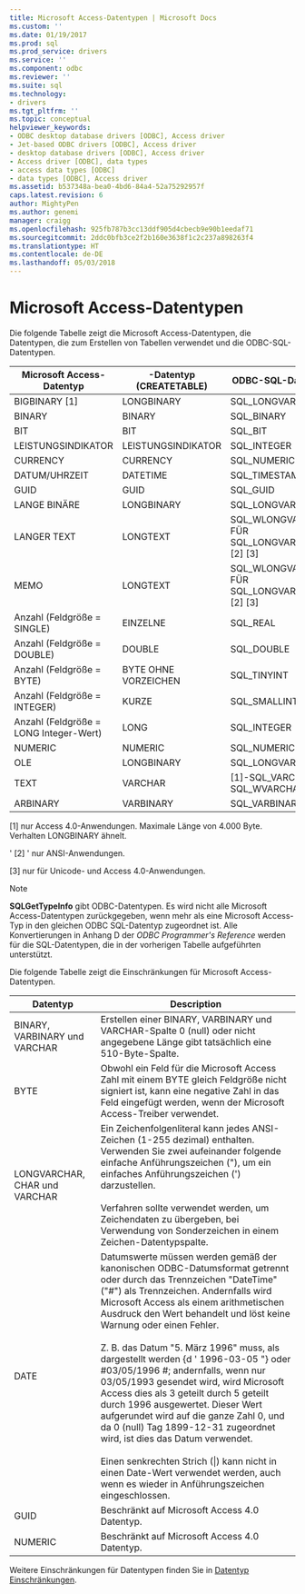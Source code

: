 ```yaml
---
title: Microsoft Access-Datentypen | Microsoft Docs
ms.custom: ''
ms.date: 01/19/2017
ms.prod: sql
ms.prod_service: drivers
ms.service: ''
ms.component: odbc
ms.reviewer: ''
ms.suite: sql
ms.technology:
- drivers
ms.tgt_pltfrm: ''
ms.topic: conceptual
helpviewer_keywords:
- ODBC desktop database drivers [ODBC], Access driver
- Jet-based ODBC drivers [ODBC], Access driver
- desktop database drivers [ODBC], Access driver
- Access driver [ODBC], data types
- access data types [ODBC]
- data types [ODBC], Access driver
ms.assetid: b537348a-bea0-4bd6-84a4-52a75292957f
caps.latest.revision: 6
author: MightyPen
ms.author: genemi
manager: craigg
ms.openlocfilehash: 925fb787b3cc13ddf905d4cbecb9e90b1eedaf71
ms.sourcegitcommit: 2ddc0bfb3ce2f2b160e3638f1c2c237a898263f4
ms.translationtype: HT
ms.contentlocale: de-DE
ms.lasthandoff: 05/03/2018
---
```

# <a name="microsoft-access-data-types"></a>Microsoft Access-Datentypen
Die folgende Tabelle zeigt die Microsoft Access-Datentypen, die Datentypen, die zum Erstellen von Tabellen verwendet und die ODBC-SQL-Datentypen.  
  
|Microsoft Access-Datentyp|-Datentyp (CREATETABLE)|ODBC-SQL-Datentyp|  
|--------------------------------|-------------------------------|------------------------|  
|BIGBINARY [1]|LONGBINARY|SQL_LONGVARBINARY|  
|BINARY|BINARY|SQL_BINARY|  
|BIT|BIT|SQL_BIT|  
|LEISTUNGSINDIKATOR|LEISTUNGSINDIKATOR|SQL_INTEGER|  
|CURRENCY|CURRENCY|SQL_NUMERIC|  
|DATUM/UHRZEIT|DATETIME|SQL_TIMESTAMP|  
|GUID|GUID|SQL_GUID|  
|LANGE BINÄRE|LONGBINARY|SQL_LONGVARBINARY|  
|LANGER TEXT|LONGTEXT|SQL_WLONGVARCHAR FÜR SQL_LONGVARCHAR [2] [3]|  
|MEMO|LONGTEXT|SQL_WLONGVARCHAR FÜR SQL_LONGVARCHAR [2] [3]|  
|Anzahl (Feldgröße = SINGLE)|EINZELNE|SQL_REAL|  
|Anzahl (Feldgröße = DOUBLE)|DOUBLE|SQL_DOUBLE|  
|Anzahl (Feldgröße = BYTE)|BYTE OHNE VORZEICHEN|SQL_TINYINT|  
|Anzahl (Feldgröße = INTEGER)|KURZE|SQL_SMALLINT|  
|Anzahl (Feldgröße = LONG Integer-Wert)|LONG|SQL_INTEGER|  
|NUMERIC|NUMERIC|SQL_NUMERIC|  
|OLE|LONGBINARY|SQL_LONGVARBINARY|  
|TEXT|VARCHAR|[1]-SQL_VARCHAR, SQL_WVARCHAR [2]|  
ARBINARY|VARBINARY|SQL_VARBINARY|  
  
 [1] nur Access 4.0-Anwendungen. Maximale Länge von 4.000 Byte. Verhalten LONGBINARY ähnelt.  
  
 ' [2] ' nur ANSI-Anwendungen.  
  
 [3] nur für Unicode- und Access 4.0-Anwendungen.  
  
> [!NOTE]  
>  **SQLGetTypeInfo** gibt ODBC-Datentypen. Es wird nicht alle Microsoft Access-Datentypen zurückgegeben, wenn mehr als eine Microsoft Access-Typ in den gleichen ODBC SQL-Datentyp zugeordnet ist. Alle Konvertierungen in Anhang D der *ODBC Programmer's Reference* werden für die SQL-Datentypen, die in der vorherigen Tabelle aufgeführten unterstützt.  
  
 Die folgende Tabelle zeigt die Einschränkungen für Microsoft Access-Datentypen.  
  
|Datentyp|Description|  
|---------------|-----------------|  
|BINARY, VARBINARY und VARCHAR|Erstellen einer BINARY, VARBINARY und VARCHAR-Spalte 0 (null) oder nicht angegebene Länge gibt tatsächlich eine 510-Byte-Spalte.|  
|BYTE|Obwohl ein Feld für die Microsoft Access Zahl mit einem BYTE gleich Feldgröße nicht signiert ist, kann eine negative Zahl in das Feld eingefügt werden, wenn der Microsoft Access-Treiber verwendet.|  
|LONGVARCHAR, CHAR und VARCHAR|Ein Zeichenfolgenliteral kann jedes ANSI-Zeichen (1-255 dezimal) enthalten. Verwenden Sie zwei aufeinander folgende einfache Anführungszeichen ("), um ein einfaches Anführungszeichen (') darzustellen.<br /><br /> Verfahren sollte verwendet werden, um Zeichendaten zu übergeben, bei Verwendung von Sonderzeichen in einem Zeichen-Datentypspalte.|  
|DATE|Datumswerte müssen werden gemäß der kanonischen ODBC-Datumsformat getrennt oder durch das Trennzeichen "DateTime" ("#") als Trennzeichen. Andernfalls wird Microsoft Access als einem arithmetischen Ausdruck den Wert behandelt und löst keine Warnung oder einen Fehler.<br /><br /> Z. B. das Datum "5. März 1996" muss, als dargestellt werden {d ' 1996-03-05 "} oder #03/05/1996 #; andernfalls, wenn nur 03/05/1993 gesendet wird, wird Microsoft Access dies als 3 geteilt durch 5 geteilt durch 1996 ausgewertet. Dieser Wert aufgerundet wird auf die ganze Zahl 0, und da 0 (null) Tag 1899-12-31 zugeordnet wird, ist dies das Datum verwendet.<br /><br /> Einen senkrechten Strich (&#124;) kann nicht in einen Date-Wert verwendet werden, auch wenn es wieder in Anführungszeichen eingeschlossen.|  
|GUID|Beschränkt auf Microsoft Access 4.0 Datentyp.|  
|NUMERIC|Beschränkt auf Microsoft Access 4.0 Datentyp.|  
  
 Weitere Einschränkungen für Datentypen finden Sie in [Datentyp Einschränkungen](../../odbc/microsoft/data-type-limitations.md).
